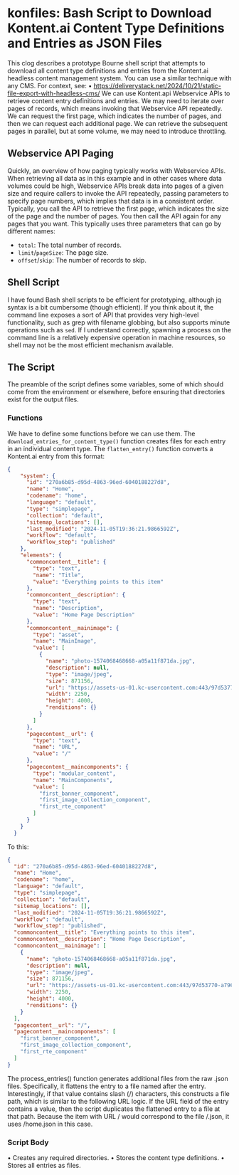 # konfiles: Bash Script to Download Kontent.ai Content Type Definitions and Entries as JSON Files
This clog describes a prototype Bourne shell script that attempts to download all content type definitions and entries from the Kontent.ai headless content management system. You can use a similar technique with any CMS.
For context, see:
•	https://deliverystack.net/2024/10/21/static-file-export-with-headless-cms/
We can use Kontent.api Webservice APIs to retrieve content entry definitions and entries. We may need to iterate over pages of records, which means invoking that Webservice API repeatedly. We can request the first page, which indicates the number of pages, and then we can request each additional page. We can retrieve the subsequent pages in parallel, but at some volume, we may need to introduce throttling.
## Webservice API Paging
Quickly, an overview of how paging typically works with Webservice APIs. When retrieving all data as in this example and in other cases where data volumes could be high, Webservice APIs break data into pages of a given size and require callers to invoke the API repeatedly, passing parameters to specify page numbers, which implies that data is in a consistent order.
Typically, you call the API to retrieve the first page, which indicates the size of the page and the number of pages. You then call the API again for any pages that you want. This typically uses three parameters that can go by different names:
- `total`: The total number of records.
- `limit`/`pageSize`: The page size.
- `offset`/`skip`: The number of records to skip.
## Shell Script
I have found Bash shell scripts to be efficient for prototyping, although jq syntax is a bit cumbersome (though efficient). If you think about it, the command line exposes a sort of API that provides very high-level functionality, such as grep with filename globbing, but also supports minute operations such as `sed`. If I understand correctly, spawning a process on the command line is a relatively expensive operation in machine resources, so shell may not be the most efficient mechanism available. 
## The Script
The preamble of the script defines some variables, some of which should come from the environment or elsewhere, before ensuring that directories exist for the output files.
### Functions
We have to define some functions before we can use them. The `download_entries_for_content_type()` function creates files for each entry in an individual content type.
The `flatten_entry()` function converts a Kontent.ai entry from this format:
``` json
{
    "system": {
      "id": "270a6b85-d95d-4863-96ed-6040188227d8",
      "name": "Home",
      "codename": "home",
      "language": "default",
      "type": "simplepage",
      "collection": "default",
      "sitemap_locations": [],
      "last_modified": "2024-11-05T19:36:21.9866592Z",
      "workflow": "default",
      "workflow_step": "published"
    },
    "elements": {
      "commoncontent__title": {
        "type": "text",
        "name": "Title",
        "value": "Everything points to this item"
      },
      "commoncontent__description": {
        "type": "text",
        "name": "Description",
        "value": "Home Page Description"
      },
      "commoncontent__mainimage": {
        "type": "asset",
        "name": "MainImage",
        "value": [
          {
            "name": "photo-1574068468668-a05a11f871da.jpg",
            "description": null,
            "type": "image/jpeg",
            "size": 871156,
            "url": "https://assets-us-01.kc-usercontent.com:443/97d53770-a796-0065-c458-d65e6dcfc537/87dccfda-3798-476b-8128-cee6b37c82f6/photo-1574068468668-a05a11f871da.jpg",
            "width": 2250,
            "height": 4000,
            "renditions": {}
          }
        ]
      },
      "pagecontent__url": {
        "type": "text",
        "name": "URL",
        "value": "/"
      },
      "pagecontent__maincomponents": {
        "type": "modular_content",
        "name": "MainComponents",
        "value": [
          "first_banner_component",
          "first_image_collection_component",
          "first_rte_component"
        ]
      }
    }
  }
  ```
To this:
``` json
{
  "id": "270a6b85-d95d-4863-96ed-6040188227d8",
  "name": "Home",
  "codename": "home",
  "language": "default",
  "type": "simplepage",
  "collection": "default",
  "sitemap_locations": [],
  "last_modified": "2024-11-05T19:36:21.9866592Z",
  "workflow": "default",
  "workflow_step": "published",
  "commoncontent__title": "Everything points to this item",
  "commoncontent__description": "Home Page Description",
  "commoncontent__mainimage": [
    {
      "name": "photo-1574068468668-a05a11f871da.jpg",
      "description": null,
      "type": "image/jpeg",
      "size": 871156,
      "url": "https://assets-us-01.kc-usercontent.com:443/97d53770-a796-0065-c458-d65e6dcfc537/87dccfda-3798-476b-8128-cee6b37c82f6/photo-1574068468668-a05a11f871da.jpg",
      "width": 2250,
      "height": 4000,
      "renditions": {}
    }
  ],
  "pagecontent__url": "/",
  "pagecontent__maincomponents": [
    "first_banner_component",
    "first_image_collection_component",
    "first_rte_component"
  ]
}
```
The process_entries()  function generates additional files from the raw .json files. Specifically, it flattens the entry to a file named after the entry. Interestingly, if that value contains slash (/) characters, this constructs a file path, which is similar to the following URL logic. If the URL field of the entry contains a value, then the script duplicates the flattened entry to a file at that path. Because the item with URL / would correspond to the file /.json, it uses /home.json in this case.
### Script Body
•	Creates any required directories.
•	Stores the content type definitions.
•	Stores all entries as files.

